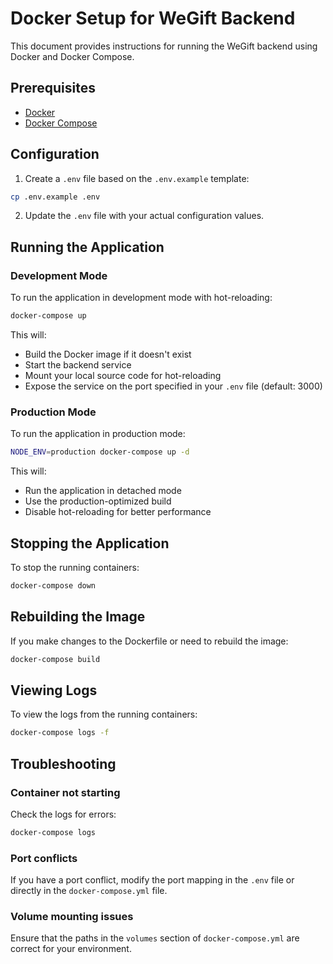 # Docker Setup for WeGift Backend

This document provides instructions for running the WeGift backend using Docker and Docker Compose.

## Prerequisites

- [Docker](https://docs.docker.com/get-docker/)
- [Docker Compose](https://docs.docker.com/compose/install/)

## Configuration

1. Create a `.env` file based on the `.env.example` template:

```bash
cp .env.example .env
```

2. Update the `.env` file with your actual configuration values.

## Running the Application

### Development Mode

To run the application in development mode with hot-reloading:

```bash
docker-compose up
```

This will:
- Build the Docker image if it doesn't exist
- Start the backend service
- Mount your local source code for hot-reloading
- Expose the service on the port specified in your `.env` file (default: 3000)

### Production Mode

To run the application in production mode:

```bash
NODE_ENV=production docker-compose up -d
```

This will:
- Run the application in detached mode
- Use the production-optimized build
- Disable hot-reloading for better performance

## Stopping the Application

To stop the running containers:

```bash
docker-compose down
```

## Rebuilding the Image

If you make changes to the Dockerfile or need to rebuild the image:

```bash
docker-compose build
```

## Viewing Logs

To view the logs from the running containers:

```bash
docker-compose logs -f
```

## Troubleshooting

### Container not starting

Check the logs for errors:

```bash
docker-compose logs
```

### Port conflicts

If you have a port conflict, modify the port mapping in the `.env` file or directly in the `docker-compose.yml` file.

### Volume mounting issues

Ensure that the paths in the `volumes` section of `docker-compose.yml` are correct for your environment. 